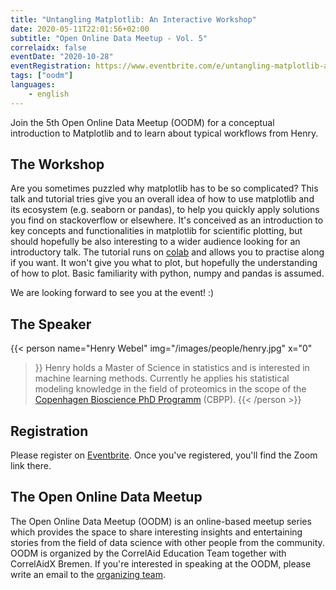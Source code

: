 ```yaml
---
title: "Untangling Matplotlib: An Interactive Workshop"
date: 2020-05-11T22:01:56+02:00
subtitle: "Open Online Data Meetup - Vol. 5"
correlaidx: false
eventDate: "2020-10-28"
eventRegistration: https://www.eventbrite.com/e/untangling-matplotlib-an-interactive-workshop-registration-125895626207
tags: ["oodm"]
languages: 
    - english
---
```

Join the 5th Open Online Data Meetup (OODM) for a conceptual introduction to Matplotlib and to learn about typical workflows from Henry.

## The Workshop
Are you sometimes puzzled why matplotlib has to be so complicated?
This talk and tutorial tries give you an overall idea of how to use matplotlib
and its ecosystem (e.g. seaborn or pandas), to help you quickly apply solutions
you find on stackoverflow or elsewhere. It's conceived as an introduction to
key concepts and functionalities in matplotlib for scientific plotting, but
should hopefully be also interesting to a wider audience looking for an
introductory talk. The tutorial runs on [colab](https://colab.research.google.com/) and allows you to practise along if you want.
It won't give you what to plot, but hopefully the understanding of how to plot.
Basic familiarity with python, numpy and pandas is assumed.

We are looking forward to see you at the event! :)



## The Speaker
{{< person 
    name="Henry Webel"
    img="/images/people/henry.jpg"
    x="0"
>}}
   Henry holds a Master of Science in statistics and is interested in machine learning methods. Currently
he applies his statistical modeling knowledge in the field of proteomics in
the scope of the [Copenhagen Bioscience PhD Programm](https://cphbiosciencephd.org/) (CBPP).
{{< /person >}}


## Registration 
Please register on [Eventbrite](https://www.eventbrite.de/e/the-lazy-data-scientist-automating-things-feat-r-python-aws-and-a-pi-registration-121498787143). Once you've registered, you'll find the Zoom link there.

## The Open Online Data Meetup
The Open Online Data Meetup (OODM) is an online-based meetup series which provides the space to share interesting insights and entertaining stories from the field of data science with other people from the community. OODM is organized by the CorrelAid Education Team together with CorrelAidX Bremen. If you're interested in speaking at the OODM, please write an email to the [organizing team](mailto:events@correlaid.org).



